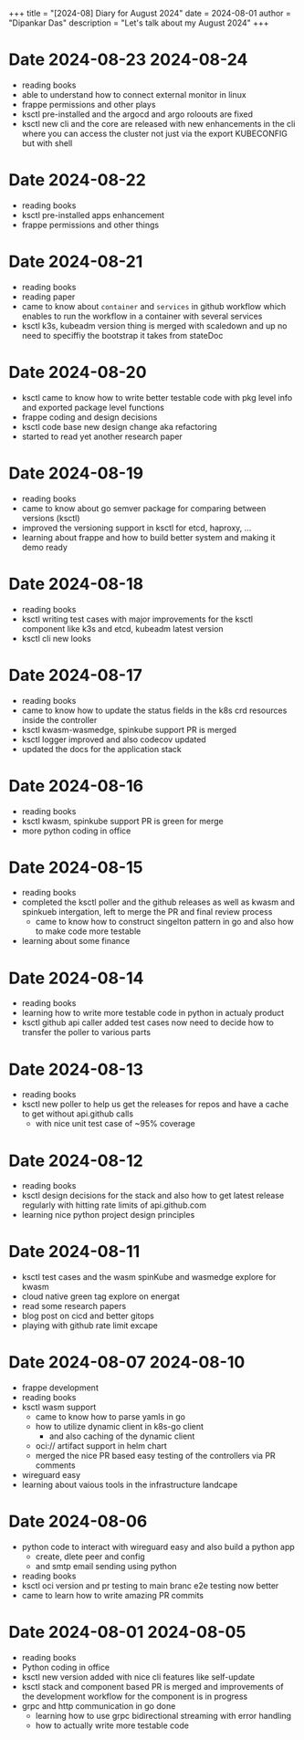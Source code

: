 +++
title = "[2024-08] Diary for August 2024"
date = 2024-08-01
author = "Dipankar Das"
description = "Let's talk about my August 2024"
+++

# Date 2024-08-23 2024-08-24
* reading books
* able to understand how to connect external monitor in linux
* frappe permissions and other plays
* ksctl pre-installed and the argocd and argo roloouts are fixed
* ksctl new cli and the core are released with new enhancements in the cli where you can access the cluster not just via the export KUBECONFIG but with shell

# Date 2024-08-22
* reading books
* ksctl pre-installed apps enhancement
* frappe permissions and other things

# Date 2024-08-21
* reading books
* reading paper
* came to know about `container` and `services` in github workflow which enables to run the workflow in a container with several services
* ksctl k3s, kubeadm version thing is merged with scaledown and up no need to speciffiy the bootstrap it takes from stateDoc

# Date 2024-08-20
* ksctl came to know how to write better testable code with pkg level info and exported package level functions
* frappe coding and design decisions
* ksctl code base new design change aka refactoring
* started to read yet another research paper

# Date 2024-08-19
* reading books
* came to know about go semver package for comparing between versions (ksctl)
* improved the versioning support in ksctl for etcd, haproxy, ...
* learning about frappe and how to build better system and making it demo ready

# Date 2024-08-18
* reading books
* ksctl writing test cases with major improvements for the ksctl component like k3s and etcd, kubeadm latest version 
* ksctl cli new looks

# Date 2024-08-17
* reading books
* came to know how to update the status fields in the k8s crd resources inside the controller
* ksctl kwasm-wasmedge, spinkube support PR is merged
* ksctl logger improved and also codecov updated
* updated the docs for the application stack

# Date 2024-08-16
* reading books
* ksctl kwasm, spinkube support PR is green for merge
* more python coding in office

# Date 2024-08-15
* reading books
* completed the ksctl poller and the github releases as well as kwasm and spinkueb intergation, left to merge the PR and final review process
  * came to know how to construct singelton pattern in go and also how to make code more testable
* learning about some finance

# Date 2024-08-14
* reading books
* learning how to write more testable code in python in actualy product
* ksctl github api caller added test cases now need to decide how to transfer the poller to various parts

# Date 2024-08-13
* reading books
* ksctl new poller to help us get the releases for repos and have a cache to get without api.github calls
  * with nice unit test case of ~95% coverage

# Date 2024-08-12
* reading books
* ksctl design decisions for the stack and also how to get latest release regularly with hitting rate limits of api.github.com
* learning nice python project design principles

# Date 2024-08-11
* ksctl test cases and the wasm spinKube and wasmedge explore for kwasm
* cloud native green tag explore on energat
* read some research papers
* blog post on cicd and better gitops
* playing with github rate limit excape

# Date 2024-08-07 2024-08-10
* frappe development
* reading books
* ksctl wasm support
  * came to know how to parse yamls in go
  * how to utilize dynamic client in k8s-go client
    * and also caching of the dynamic client
  * oci:// artifact support in helm chart
  * merged the nice PR based easy testing of the controllers via PR comments
* wireguard easy
* learning about vaious tools in the infrastructure landcape

# Date 2024-08-06
* python code to interact with wireguard easy and also build a python app
  * create, dlete peer and config
  * and smtp email sending using python
* reading books
* ksctl oci version and pr testing to main branc e2e testing now better
* came to learn how to write amazing PR commits

# Date 2024-08-01 2024-08-05
* reading books
* Python coding in office
* ksctl new version added with nice cli features like self-update
* ksctl stack and component based PR is merged and improvements of the development workflow for the component is in progress
* grpc and http communication in go done
  * learning how to use grpc bidirectional streaming with error handling
  * how to actually write more testable code

